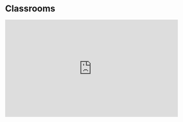 # Classrooms

<iframe width="560" height="315" src="https://www.youtube-nocookie.com/embed/chh_fel8Zdg" frameborder="0" allow="accelerometer; autoplay; clipboard-write; encrypted-media; gyroscope; picture-in-picture" allowfullscreen></iframe>
